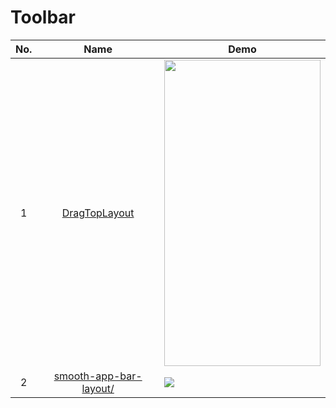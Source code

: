 Toolbar
======================
No. | Name | Demo
:---: | :---: | ---
1| [DragTopLayout](https://github.com/chenupt/DragTopLayout) | <img src="https://raw.githubusercontent.com/chenupt/DragTopLayout/master/imgs/dragtop_1.1.0.gif" width="250" height="490">
2| [smooth-app-bar-layout/](https://github.com/henrytao-me/smooth-app-bar-layout/) | ![](https://github.com/henrytao-me/smooth-app-bar-layout/raw/master/screenshots/concept.final.jpg)

